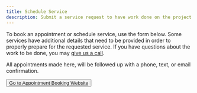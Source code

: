 ```yaml
---
title: Schedule Service
description: Submit a service request to have work done on the project of your choosing
---
```


To book an appointment or schedule service, use the form below. Some services have additional details that 
need to be provided in order to properly prepare for the requested service. If you have questions about 
the work to be done, you may <a href="tel:(334) 595-9690">give us a call</a>.

All appointments made here, will be followed up with a phone, text, or email confirmation.

<p class="text-center">
<button class="btn btn-warning">
<a href="https://rhtservices.square.site/" target="_blank">
Go to Appointment Booking Website
</a>
</button>
<p>